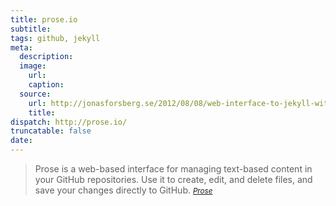 ```yaml
---
title: prose.io
subtitle:
tags: github, jekyll
meta:
  description:
  image:
    url:
    caption:
  source:
    url: http://jonasforsberg.se/2012/08/08/web-interface-to-jekyll-with-auto-deploy-to-heroku
    title:
dispatch: http://prose.io/
truncatable: false
date:
---
```


> Prose is a web-based interface for managing text-based content in your GitHub repositories. Use it to create, edit, and delete files, and save your changes directly to GitHub.
><small><cite>[Prose][1]</cite></small>

[1]: http://prose.io/
